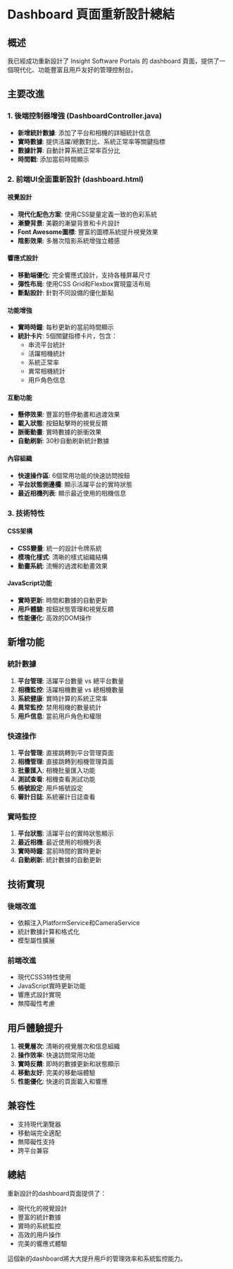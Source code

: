 # Dashboard 頁面重新設計總結

## 概述
我已經成功重新設計了 Insight Software Portals 的 dashboard 頁面，提供了一個現代化、功能豐富且用戶友好的管理控制台。

## 主要改進

### 1. 後端控制器增強 (DashboardController.java)
- **新增統計數據**: 添加了平台和相機的詳細統計信息
- **實時數據**: 提供活躍/總數對比、系統正常率等關鍵指標
- **數據計算**: 自動計算系統正常率百分比
- **時間戳**: 添加當前時間顯示

### 2. 前端UI全面重新設計 (dashboard.html)

#### 視覺設計
- **現代化配色方案**: 使用CSS變量定義一致的色彩系統
- **漸變背景**: 美觀的漸變背景和卡片設計
- **Font Awesome圖標**: 豐富的圖標系統提升視覺效果
- **陰影效果**: 多層次陰影系統增強立體感

#### 響應式設計
- **移動端優化**: 完全響應式設計，支持各種屏幕尺寸
- **彈性布局**: 使用CSS Grid和Flexbox實現靈活布局
- **斷點設計**: 針對不同設備的優化斷點

#### 功能增強
- **實時時鐘**: 每秒更新的當前時間顯示
- **統計卡片**: 5個關鍵指標卡片，包含：
  - 串流平台統計
  - 活躍相機統計  
  - 系統正常率
  - 異常相機統計
  - 用戶角色信息

#### 互動功能
- **懸停效果**: 豐富的懸停動畫和過渡效果
- **載入狀態**: 按鈕點擊時的視覺反饋
- **脈衝動畫**: 實時數據的脈衝效果
- **自動刷新**: 30秒自動刷新統計數據

#### 內容組織
- **快速操作區**: 6個常用功能的快速訪問按鈕
- **平台狀態側邊欄**: 顯示活躍平台的實時狀態
- **最近相機列表**: 顯示最近使用的相機信息

### 3. 技術特性

#### CSS架構
- **CSS變量**: 統一的設計令牌系統
- **模塊化樣式**: 清晰的樣式組織結構
- **動畫系統**: 流暢的過渡和動畫效果

#### JavaScript功能
- **實時更新**: 時間和數據的自動更新
- **用戶體驗**: 按鈕狀態管理和視覺反饋
- **性能優化**: 高效的DOM操作

## 新增功能

### 統計數據
1. **平台管理**: 活躍平台數量 vs 總平台數量
2. **相機監控**: 活躍相機數量 vs 總相機數量
3. **系統健康**: 實時計算的系統正常率
4. **異常監控**: 禁用相機的數量統計
5. **用戶信息**: 當前用戶角色和權限

### 快速操作
1. **平台管理**: 直接跳轉到平台管理頁面
2. **相機管理**: 直接跳轉到相機管理頁面
3. **批量匯入**: 相機批量匯入功能
4. **測試查看**: 相機查看測試功能
5. **帳號設定**: 用戶帳號設定
6. **審計日誌**: 系統審計日誌查看

### 實時監控
1. **平台狀態**: 活躍平台的實時狀態顯示
2. **最近相機**: 最近使用的相機列表
3. **實時時鐘**: 當前時間的實時更新
4. **自動刷新**: 統計數據的自動更新

## 技術實現

### 後端改進
- 依賴注入PlatformService和CameraService
- 統計數據計算和格式化
- 模型屬性擴展

### 前端改進
- 現代CSS3特性使用
- JavaScript實時更新功能
- 響應式設計實現
- 無障礙性考慮

## 用戶體驗提升

1. **視覺層次**: 清晰的視覺層次和信息組織
2. **操作效率**: 快速訪問常用功能
3. **實時反饋**: 即時的數據更新和狀態顯示
4. **移動友好**: 完美的移動端體驗
5. **性能優化**: 快速的頁面載入和響應

## 兼容性
- 支持現代瀏覽器
- 移動端完全適配
- 無障礙性支持
- 跨平台兼容

## 總結
重新設計的dashboard頁面提供了：
- 現代化的視覺設計
- 豐富的統計數據
- 實時的系統監控
- 高效的用戶操作
- 完美的響應式體驗

這個新的dashboard將大大提升用戶的管理效率和系統監控能力。
